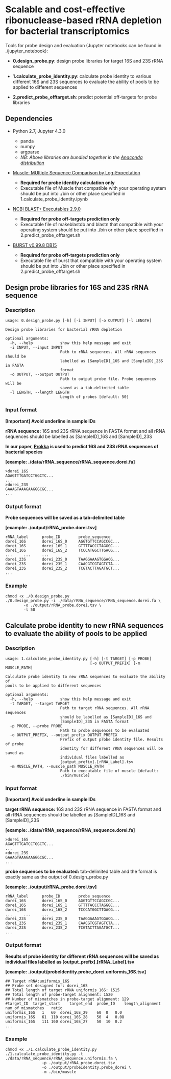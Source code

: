 # Scalable and cost-effective ribonuclease-based rRNA depletion for bacterial transcriptomics

Tools for probe design and evaluation (Jupyter notebooks can be found in ./jupyter_notebook):

* **0.design_probe.py**: design probe libraries for target 16S and 23S rRNA sequence

* **1.calculate_probe_identity.py**: calculate probe identity to various different 16S and 23S sequences to evaluate the ability of pools to be applied to different sequences

* **2.predict_probe_offtarget.sh**: predict potential off-targets for probe libraries

## Dependencies

* Python 2.7, Jupyter 4.3.0 
	- panda
	- numpy
	- argparse
	- _NB: Above libraries are bundled together in the [Anaconda distribution](https://www.continuum.io/downloads)_


* [Muscle: MUltiple Sequence Comparison by Log-Expectation](https://www.drive5.com/muscle/)
	- **Required for probe identity calculation only**
	- Executable file of Muscle that compatible with your operating system should be put into ./bin or other place specified in 1.calculate_probe_identity.ipynb
	
* [NCBI BLAST+ Executables 2.9.0](https://blast.ncbi.nlm.nih.gov/Blast.cgi?CMD=Web&PAGE_TYPE=BlastDocs&DOC_TYPE=Download)
	- **Required for probe off-targets prediction only**
	- Executable file of makeblastdb and blastn that compatible with your operating system should be put into ./bin or other place specified in 2.predict_probe_offtarget.sh
	
* [BURST v0.99.8 DB15](https://github.com/knights-lab/BURST)
	- **Required for probe off-targets prediction only**
	- Executable file of burst that compatible with your operating system should be put into ./bin or other place specified in 2.predict_probe_offtarget.sh


## Design probe libraries for 16S and 23S rRNA sequence

### Description
```
usage: 0.design_probe.py [-h] [-i INPUT] [-o OUTPUT] [-l LENGTH]

Design probe libraries for bacterial rRNA depletion

optional arguments:
  -h, --help            show this help message and exit
  -i INPUT, --input INPUT
                        Path to rRNA sequences. All rRNA sequences should be
                        labelled as [SampleID]_16S and [SampleID]_23S in FASTA
                        format
  -o OUTPUT, --output OUTPUT
                        Path to output probe file. Probe sequences will be
                        saved as a tab-delimited table
  -l LENGTH, --length LENGTH
                        Length of probes [default: 50]
```
### Input format
****[Important] Avoid underline in sample IDs****

**rRNA sequence:** 16S and 23S rRNA sequence in FASTA format and all rRNA sequences should be labelled as [SampleID]_16S and [SampleID]_23S

****In our paper, [Prokka](https://github.com/tseemann/prokka) is used to predict 16S and 23S rRNA sequences of bacterial species****

****[example: ./data/rRNA_sequence/rRNA_sequence.dorei.fa]****

```
>dorei_16S
AGAGTTTGATCCTGGCTC...
...
>dorei_23S
GAAAGTAAAGAAGGGCGC...
...
```
### Output format
****Probe sequences will be saved as a tab-delimited table****

****[example: ./output/rRNA_probe.dorei.tsv]****
```
rRNA_label      probe_ID        probe_sequence
dorei_16S       dorei_16S_0     AGGTGTTCCAGCCGC...
dorei_16S       dorei_16S_1     GTTTTACCCTAGGGC...
dorei_16S       dorei_16S_2     TCCCATGGCTTGACG...
...		...		...
dorei_23S       dorei_23S_0     TAAGGAAAGTGGACG...
dorei_23S       dorei_23S_1     CAACGTCGTAGTCTA...
dorei_23S       dorei_23S_2     TCGTACTTAGATGCT...
...
```

### Example
```
chmod +x ./0.design_probe.py
./0.design_probe.py -i ./data/rRNA_sequence/rRNA_sequence.dorei.fa \
		-o ./output/rRNA_probe.dorei.tsv \
		-l 50
```


## Calculate probe identity to new rRNA sequences to evaluate the ability of pools to be applied

### Description
```
usage: 1.calculate_probe_identity.py [-h] [-t TARGET] [-p PROBE]
                                     [-o OUTPUT_PREFIX] [-m MUSCLE_PATH]

Calculate probe identity to new rRNA sequences to evaluate the ability of
pools to be applied to different sequences

optional arguments:
  -h, --help            show this help message and exit
  -t TARGET, --target TARGET
                        Path to target rRNA sequences. All rRNA sequences
                        should be labelled as [SampleID]_16S and
                        [SampleID]_23S in FASTA format
  -p PROBE, --probe PROBE
                        Path to probe sequences to be evaluated
  -o OUTPUT_PREFIX, --output_prefix OUTPUT_PREFIX
                        Prefix of output probe identity file. Results of probe
                        identity for different rRNA sequences will be saved as
                        individual files labelled as
                        [output_prefix].[rRNA_Label].tsv
  -m MUSCLE_PATH, --muscle_path MUSCLE_PATH
                        Path to executable file of muscle [default:
                        ./bin/muscle]
```

### Input format
****[Important] Avoid underline in sample IDs****

**target rRNA sequence:** 16S and 23S rRNA sequence in FASTA format and all rRNA sequences should be labelled as [SampleID]_16S and [SampleID]_23S

****[example: ./data/rRNA_sequence/rRNA_sequence.dorei.fa]****

```
>dorei_16S
AGAGTTTGATCCTGGCTC...
...
>dorei_23S
GAAAGTAAAGAAGGGCGC...
...
```

**probe sequences to be evaluated:** tab-delimited table and the format is exactly same as the output of 0.design_probe.py

****[example: ./output/rRNA_probe.dorei.tsv]****
```
rRNA_label      probe_ID        probe_sequence
dorei_16S       dorei_16S_0     AGGTGTTCCAGCCGC...
dorei_16S       dorei_16S_1     GTTTTACCCTAGGGC...
dorei_16S       dorei_16S_2     TCCCATGGCTTGACG...
...		...		...
dorei_23S       dorei_23S_0     TAAGGAAAGTGGACG...
dorei_23S       dorei_23S_1     CAACGTCGTAGTCTA...
dorei_23S       dorei_23S_2     TCGTACTTAGATGCT...
...
```

### Output format
****Results of probe identity for different rRNA sequences will be saved as individual files labelled as [output_prefix].[rRNA_Label].tsv****

****[example: ./output/probeIdentity.probe_dorei.uniformis_16S.tsv]****
```
## Target rRNA:uniformis_16S
## Probe set designed for: dorei_16S
## Total length of target rRNA uniformis_16S: 1515
## Total length of probe-target alignment: 1520
## Number of mismatches in probe-target alignment: 129
#target_ID	target_start	target_end	probe_ID	length_alignment	num_of_mismatches	ratio
uniformis_16S	1	60	dorei_16S_29	60	0	0.0 
uniformis_16S	61	110	dorei_16S_28	50	4	0.08
uniformis_16S	111	160	dorei_16S_27	50	10	0.2 
...
```

### Example
```
chmod +x ./1.calculate_probe_identity.py
./1.calculate_probe_identity.py -t ./data/rRNA_sequence/rRNA_sequence.uniformis.fa \
				-p ./output/rRNA_probe.dorei.tsv
				-o ./output/probeIdentity.probe_dorei \
				-m ./bin/muscle
```


